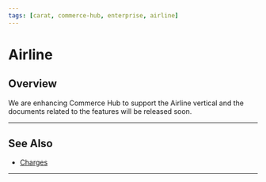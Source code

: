 ```yaml
---
tags: [carat, commerce-hub, enterprise, airline]
---
```


# Airline

## Overview

We are enhancing Commerce Hub to support the Airline vertical and the documents related to the features will be released soon.

---

## See Also
- [Charges](?path=docs/Resources/API-Documents/Payments/Charges.md)

---
